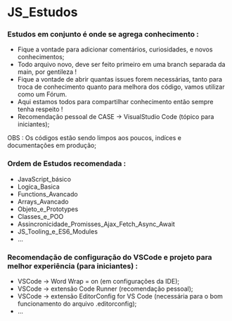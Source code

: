 # JS_Estudos
 ### Estudos em conjunto é onde se agrega conhecimento :
 - Fique a vontade para adicionar comentários, curiosidades, e novos conhecimentos;
 - Todo arquivo novo, deve ser feito primeiro em uma branch separada da main, por gentileza !
 - Fique a vontade de abrir quantas issues forem necessárias, tanto para troca de conhecimento quanto para melhora dos código, vamos utilizar como um Fórum.
 - Aqui estamos todos para compartilhar conhecimento então sempre tenha respeito !
 - Recomendação pessoal de CASE -> VisualStudio Code (tópico para iniciantes);

 OBS :  Os códigos estão sendo limpos aos poucos, indíces e documentações em produção;

 ### Ordem de Estudos recomendada :
 - JavaScript_básico
 - Logica_Basica
 - Functions_Avancado
 - Arrays_Avancado
 - Objeto_e_Prototypes
 - Classes_e_POO
 - Assincronicidade_Promisses_Ajax_Fetch_Async_Await
 - JS_Tooling_e_ES6_Modules
 - ...

 ### Recomendação de configuração do VSCode e projeto para melhor experiência (para iniciantes) :
 - VSCode -> Word Wrap = on (em configurações da IDE);
 - VSCode -> extensão Code Runner (recomendação pessoal);
 - VSCode -> extensão EditorConfig for VS Code (necessária para o bom funcionamento do arquivo .editorconfig);
 - ...
